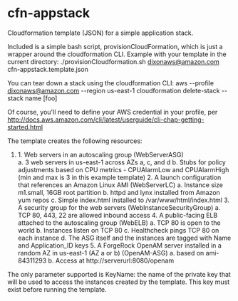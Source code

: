 # cfn-appstack
Cloudformation template (JSON) for a simple application stack.

Included is a simple bash script, provisionCloudFormation, which is just a wrapper around the cloudformation CLI.
Example with your template in the current directory:
    ./provisionCloudformation.sh dixonaws@amazon.com cfn-appstack.template.json
    
You can tear down a stack using the cloudformation CLI:
    aws --profile dixonaws@amazon.com --region us-east-1 cloudformation delete-stack --stack name [foo]
    
Of course, you'll need to define your AWS credential in your profile, per http://docs.aws.amazon.com/cli/latest/userguide/cli-chap-getting-started.html

The template creates the following resources:<ol>
<li>1. Web servers in an autoscaling group (WebServerASG)</li>
    a. 3 web servers in us-east-1 across AZs a, c, and d
    b. Stubs for policy adjustments based on CPU metrics - CPUAlarmLow and CPUAlarmHigh (min and max is 3 in this example template)
2. A launch configuration that references an Amazon Linux AMI (WebServerLC)
    a. Instance size m1.small, 16GB root partition
    b. httpd and lynx installed from Amazon yum repos
    c. Simple index.html installed to /var/www/html/index.html
3. A security group for the web servers (WebInstanceSecurityGroup)
    a. TCP 80, 443, 22 are allowed inbound access
4. A public-facing ELB attached to the autoscaling group (WebELB)
    a. TCP 80 is open to the world
    b. Instances listen on TCP 80
    c. Healthcheck pings TCP 80 on each instance
    d. The ASG itself and the instances are tagged with Name and Application_ID keys
5. A ForgeRock OpenAM server installed in a random AZ in us-east-1 (AZ a or b) (OpenAM-ASG)
    a. based on ami-84311293
    b. Access at http://serverurl:8080/openam
    </ol>
    
The only parameter supported is KeyName: the name of the private key that will be used to access the instances created by the template. This key must exist before running the template.
